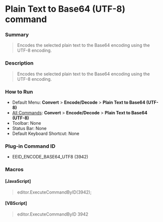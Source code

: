 # Plain Text to Base64 (UTF-8) command

### Summary

> Encodes the selected plain text to the Base64 encoding using the UTF-8 encoding.

### Description

> Encodes the selected plain text to the Base64 encoding using the UTF-8 encoding.

### How to Run

- Default Menu: **Convert** \> **Encode/Decode** \> **Plain Text to Base64 (UTF-8)**
- [All Commands](../tools/all_commands): **Convert** \> **Encode/Decode** \> **Plain Text to Base64 (UTF-8)**
- Toolbar:
None
- Status Bar: None
- Default Keyboard Shortcut: None

### Plug-in Command ID

- EEID\_ENCODE\_BASE64\_UTF8 (3942)

### Macros

#### \[JavaScript\]

> editor.ExecuteCommandByID(3942);

#### \[VBScript\]

> editor.ExecuteCommandByID 3942
